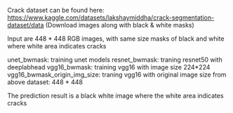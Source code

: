 Crack dataset can be found here: https://www.kaggle.com/datasets/lakshaymiddha/crack-segmentation-dataset/data
(Download images along with black & white masks)

Input are 448 * 448 RGB images, with same size masks of black and white where white area indicates cracks

unet_bwmask: training unet models
resnet_bwmask: traning resnet50 with deeplabhead
vgg16_bwmask: training vgg16 with image size 224*224
vgg16_bwmask_origin_img_size: traning vgg16 with original image size from above dataset: 448 * 448

The prediction result is a black white image where the white area indicates cracks
